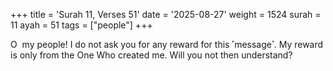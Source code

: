 +++
title = 'Surah 11, Verses 51'
date = '2025-08-27'
weight = 1524
surah = 11
ayah = 51
tags = ["people"]
+++

O  my people! I do not ask you for any reward for this ˹message˺. My reward is only from the One Who created me. Will you not then understand?